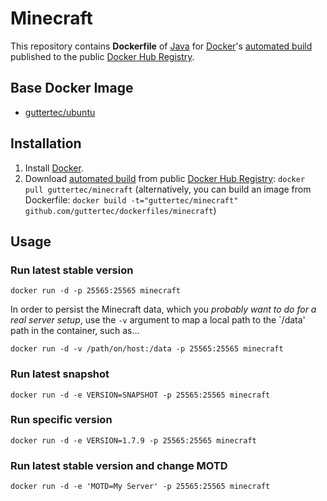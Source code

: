 # Minecraft


This repository contains **Dockerfile** of [Java](https://www.java.com/) for [Docker](https://www.docker.com/)'s [automated build](https://registry.hub.docker.com/u/guttertec/minecraft/) published to the public [Docker Hub Registry](https://registry.hub.docker.com/).

## Base Docker Image

* [guttertec/ubuntu](https://registry.hub.docker.com/u/guttertec/ubuntu/)

## Installation

1. Install [Docker](https://www.docker.com/).
2. Download [automated build](https://registry.hub.docker.com/u/guttertec/minecraft/) from public [Docker Hub Registry](https://registry.hub.docker.com/): `docker pull guttertec/minecraft` (alternatively, you can build an image from Dockerfile: `docker build -t="guttertec/minecraft" github.com/guttertec/dockerfiles/minecraft`)

## Usage

### Run latest stable version

`docker run -d -p 25565:25565 minecraft`

In order to persist the Minecraft data, which you *probably want to do for a real server setup*, use the `-v` argument to map a local path to the `/data' path in the container, such as…

`docker run -d -v /path/on/host:/data -p 25565:25565 minecraft`

### Run latest snapshot

`docker run -d -e VERSION=SNAPSHOT -p 25565:25565 minecraft`

### Run specific version

`docker run -d -e VERSION=1.7.9 -p 25565:25565 minecraft`

### Run latest stable version and change MOTD

`docker run -d -e 'MOTD=My Server' -p 25565:25565 minecraft`